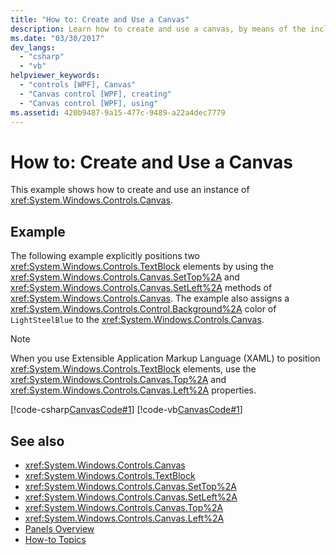 ```yaml
---
title: "How to: Create and Use a Canvas"
description: Learn how to create and use a canvas, by means of the included code examples in C# and Visual Basic.
ms.date: "03/30/2017"
dev_langs: 
  - "csharp"
  - "vb"
helpviewer_keywords: 
  - "controls [WPF], Canvas"
  - "Canvas control [WPF], creating"
  - "Canvas control [WPF], using"
ms.assetid: 420b9487-9a15-477c-9489-a22a4dec7779
---
```

# How to: Create and Use a Canvas
This example shows how to create and use an instance of <xref:System.Windows.Controls.Canvas>.  
  
## Example  
 The following example explicitly positions two <xref:System.Windows.Controls.TextBlock> elements by using the <xref:System.Windows.Controls.Canvas.SetTop%2A> and <xref:System.Windows.Controls.Canvas.SetLeft%2A> methods of <xref:System.Windows.Controls.Canvas>. The example also assigns a <xref:System.Windows.Controls.Control.Background%2A> color of `LightSteelBlue` to the <xref:System.Windows.Controls.Canvas>.  
  
> [!NOTE]
> When you use Extensible Application Markup Language (XAML) to position <xref:System.Windows.Controls.TextBlock> elements, use the <xref:System.Windows.Controls.Canvas.Top%2A> and <xref:System.Windows.Controls.Canvas.Left%2A> properties.  
  
 [!code-csharp[CanvasCode#1](~/samples/snippets/csharp/VS_Snippets_Wpf/CanvasCode/CSharp/Canvas_Code.cs#1)]
 [!code-vb[CanvasCode#1](~/samples/snippets/visualbasic/VS_Snippets_Wpf/CanvasCode/VisualBasic/canvas_vb.vb#1)]  
  
## See also

- <xref:System.Windows.Controls.Canvas>
- <xref:System.Windows.Controls.TextBlock>
- <xref:System.Windows.Controls.Canvas.SetTop%2A>
- <xref:System.Windows.Controls.Canvas.SetLeft%2A>
- <xref:System.Windows.Controls.Canvas.Top%2A>
- <xref:System.Windows.Controls.Canvas.Left%2A>
- [Panels Overview](panels-overview.md)
- [How-to Topics](canvas-how-to-topics.md)
